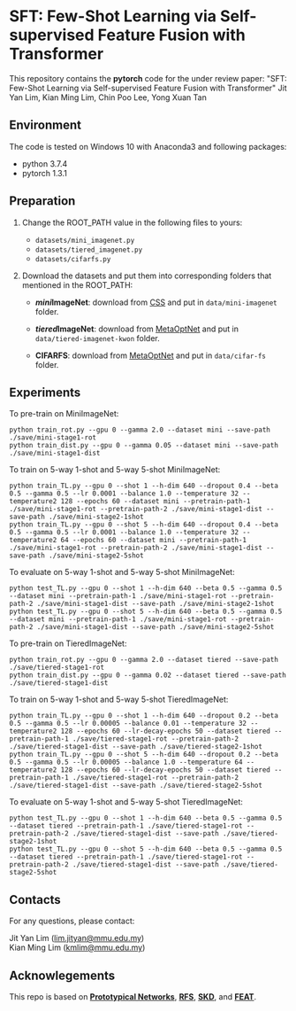# SFT: Few-Shot Learning via Self-supervised Feature Fusion with Transformer

This repository contains the **pytorch** code for the under review paper: "SFT: Few-Shot Learning via Self-supervised Feature Fusion with Transformer" Jit Yan Lim, Kian Ming Lim, Chin Poo Lee, Yong Xuan Tan

## Environment
The code is tested on Windows 10 with Anaconda3 and following packages:
- python 3.7.4
- pytorch 1.3.1

## Preparation
1. Change the ROOT_PATH value in the following files to yours:
    - `datasets/mini_imagenet.py`
    - `datasets/tiered_imagenet.py`
    - `datasets/cifarfs.py`

2. Download the datasets and put them into corresponding folders that mentioned in the ROOT_PATH:<br/>
    - ***mini*ImageNet**: download from [CSS](https://github.com/anyuexuan/CSS) and put in `data/mini-imagenet` folder.

    - ***tiered*ImageNet**: download from [MetaOptNet](https://github.com/kjunelee/MetaOptNet) and put in `data/tiered-imagenet-kwon` folder.

    - **CIFARFS**: download from [MetaOptNet](https://github.com/kjunelee/MetaOptNet) and put in `data/cifar-fs` folder.



## Experiments
To pre-train on MiniImageNet:<br/>
```
python train_rot.py --gpu 0 --gamma 2.0 --dataset mini --save-path ./save/mini-stage1-rot
python train_dist.py --gpu 0 --gamma 0.05 --dataset mini --save-path ./save/mini-stage1-dist
```
To train on 5-way 1-shot and 5-way 5-shot MiniImageNet:<br/>
```
python train_TL.py --gpu 0 --shot 1 --h-dim 640 --dropout 0.4 --beta 0.5 --gamma 0.5 --lr 0.0001 --balance 1.0 --temperature 32 --temperature2 128 --epochs 60 --dataset mini --pretrain-path-1 ./save/mini-stage1-rot --pretrain-path-2 ./save/mini-stage1-dist --save-path ./save/mini-stage2-1shot
python train_TL.py --gpu 0 --shot 5 --h-dim 640 --dropout 0.4 --beta 0.5 --gamma 0.5 --lr 0.0001 --balance 1.0 --temperature 32 --temperature2 64 --epochs 60 --dataset mini --pretrain-path-1 ./save/mini-stage1-rot --pretrain-path-2 ./save/mini-stage1-dist --save-path ./save/mini-stage2-5shot
```
To evaluate on 5-way 1-shot and 5-way 5-shot MiniImageNet:<br/>
```
python test_TL.py --gpu 0 --shot 1 --h-dim 640 --beta 0.5 --gamma 0.5 --dataset mini --pretrain-path-1 ./save/mini-stage1-rot --pretrain-path-2 ./save/mini-stage1-dist --save-path ./save/mini-stage2-1shot
python test_TL.py --gpu 0 --shot 5 --h-dim 640 --beta 0.5 --gamma 0.5 --dataset mini --pretrain-path-1 ./save/mini-stage1-rot --pretrain-path-2 ./save/mini-stage1-dist --save-path ./save/mini-stage2-5shot
```

To pre-train on TieredImageNet:<br/>
```
python train_rot.py --gpu 0 --gamma 2.0 --dataset tiered --save-path ./save/tiered-stage1-rot
python train_dist.py --gpu 0 --gamma 0.02 --dataset tiered --save-path ./save/tiered-stage1-dist
```
To train on 5-way 1-shot and 5-way 5-shot TieredImageNet:<br/>
```
python train_TL.py --gpu 0 --shot 1 --h-dim 640 --dropout 0.2 --beta 0.5 --gamma 0.5 --lr 0.00005 --balance 0.01 --temperature 32 --temperature2 128 --epochs 60 --lr-decay-epochs 50 --dataset tiered --pretrain-path-1 ./save/tiered-stage1-rot --pretrain-path-2 ./save/tiered-stage1-dist --save-path ./save/tiered-stage2-1shot
python train_TL.py --gpu 0 --shot 5 --h-dim 640 --dropout 0.2 --beta 0.5 --gamma 0.5 --lr 0.00005 --balance 1.0 --temperature 64 --temperature2 128 --epochs 60 --lr-decay-epochs 50 --dataset tiered --pretrain-path-1 ./save/tiered-stage1-rot --pretrain-path-2 ./save/tiered-stage1-dist --save-path ./save/tiered-stage2-5shot
```
To evaluate on 5-way 1-shot and 5-way 5-shot TieredImageNet:<br/>
```
python test_TL.py --gpu 0 --shot 1 --h-dim 640 --beta 0.5 --gamma 0.5 --dataset tiered --pretrain-path-1 ./save/tiered-stage1-rot --pretrain-path-2 ./save/tiered-stage1-dist --save-path ./save/tiered-stage2-1shot
python test_TL.py --gpu 0 --shot 5 --h-dim 640 --beta 0.5 --gamma 0.5 --dataset tiered --pretrain-path-1 ./save/tiered-stage1-rot --pretrain-path-2 ./save/tiered-stage1-dist --save-path ./save/tiered-stage2-5shot
```


## Contacts
For any questions, please contact: <br/>

Jit Yan Lim (lim.jityan@mmu.edu.my) <br/>
Kian Ming Lim (kmlim@mmu.edu.my)

## Acknowlegements
This repo is based on **[Prototypical Networks](https://github.com/yinboc/prototypical-network-pytorch)**, **[RFS](https://github.com/WangYueFt/rfs)**, **[SKD](https://github.com/brjathu/SKD)**, and **[FEAT](https://github.com/Sha-Lab/FEAT)**.
